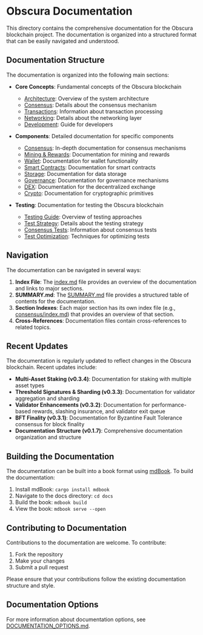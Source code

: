 # Obscura Documentation

This directory contains the comprehensive documentation for the Obscura blockchain project. The documentation is organized into a structured format that can be easily navigated and understood.

## Documentation Structure

The documentation is organized into the following main sections:

- **Core Concepts**: Fundamental concepts of the Obscura blockchain
  - [Architecture](architecture.md): Overview of the system architecture
  - [Consensus](consensus.md): Details about the consensus mechanism
  - [Transactions](transactions.md): Information about transaction processing
  - [Networking](networking.md): Details about the networking layer
  - [Development](development.md): Guide for developers

- **Components**: Detailed documentation for specific components
  - [Consensus](consensus/): In-depth documentation for consensus mechanisms
  - [Mining & Rewards](mining_rewards/): Documentation for mining and rewards
  - [Wallet](wallet/): Documentation for wallet functionality
  - [Smart Contracts](smart_contracts/): Documentation for smart contracts
  - [Storage](storage/): Documentation for data storage
  - [Governance](governance/): Documentation for governance mechanisms
  - [DEX](dex/): Documentation for the decentralized exchange
  - [Crypto](crypto/): Documentation for cryptographic primitives

- **Testing**: Documentation for testing the Obscura blockchain
  - [Testing Guide](testing/): Overview of testing approaches
  - [Test Strategy](testing/test_strategy.md): Details about the testing strategy
  - [Consensus Tests](testing/consensus_tests.md): Information about consensus tests
  - [Test Optimization](testing/test_optimization.md): Techniques for optimizing tests

## Navigation

The documentation can be navigated in several ways:

1. **Index File**: The [index.md](index.md) file provides an overview of the documentation and links to major sections.
2. **SUMMARY.md**: The [SUMMARY.md](SUMMARY.md) file provides a structured table of contents for the documentation.
3. **Section Indexes**: Each major section has its own index file (e.g., [consensus/index.md](consensus/index.md)) that provides an overview of that section.
4. **Cross-References**: Documentation files contain cross-references to related topics.

## Recent Updates

The documentation is regularly updated to reflect changes in the Obscura blockchain. Recent updates include:

- **Multi-Asset Staking (v0.3.4)**: Documentation for staking with multiple asset types
- **Threshold Signatures & Sharding (v0.3.3)**: Documentation for validator aggregation and sharding
- **Validator Enhancements (v0.3.2)**: Documentation for performance-based rewards, slashing insurance, and validator exit queue
- **BFT Finality (v0.3.1)**: Documentation for Byzantine Fault Tolerance consensus for block finality
- **Documentation Structure (v0.1.7)**: Comprehensive documentation organization and structure

## Building the Documentation

The documentation can be built into a book format using [mdBook](https://rust-lang.github.io/mdBook/). To build the documentation:

1. Install mdBook: `cargo install mdbook`
2. Navigate to the docs directory: `cd docs`
3. Build the book: `mdbook build`
4. View the book: `mdbook serve --open`

## Contributing to Documentation

Contributions to the documentation are welcome. To contribute:

1. Fork the repository
2. Make your changes
3. Submit a pull request

Please ensure that your contributions follow the existing documentation structure and style.

## Documentation Options

For more information about documentation options, see [DOCUMENTATION_OPTIONS.md](DOCUMENTATION_OPTIONS.md). 